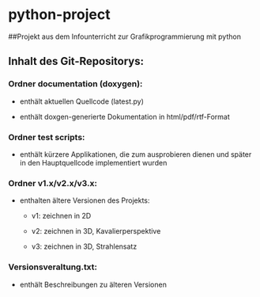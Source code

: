 # python-project
##Projekt aus dem Infounterricht zur Grafikprogrammierung mit python

## Inhalt des Git-Repositorys:
### Ordner documentation (doxygen):

- enthält aktuellen Quellcode (latest.py)

- enthält doxgen-generierte Dokumentation in html/pdf/rtf-Format

### Ordner test scripts:

- enthält kürzere Applikationen, die zum ausprobieren dienen und später in den Hauptquellcode implementiert wurden

### Ordner v1.x/v2.x/v3.x:

- enthalten ältere Versionen des Projekts:

  - v1: zeichnen in 2D

  - v2: zeichnen in 3D, Kavalierperspektive

  - v3: zeichnen in 3D, Strahlensatz

### Versionsveraltung.txt:

- enthält Beschreibungen zu älteren Versionen

